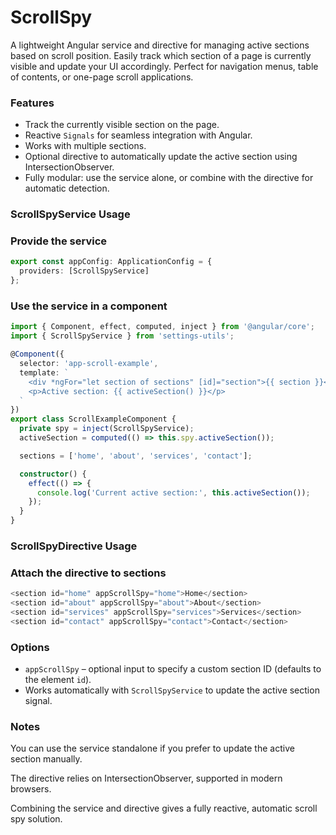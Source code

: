 # ScrollSpy

A lightweight Angular service and directive for managing active sections based on scroll position. Easily track which section of a page is currently visible and update your UI accordingly. Perfect for navigation menus, table of contents, or one-page scroll applications.

### Features

- Track the currently visible section on the page.
- Reactive `Signals` for seamless integration with Angular.
- Works with multiple sections.
- Optional directive to automatically update the active section using IntersectionObserver.
- Fully modular: use the service alone, or combine with the directive for automatic detection.

### ScrollSpyService Usage
### Provide the service

```typescript
export const appConfig: ApplicationConfig = {
  providers: [ScrollSpyService]
};
```

### Use the service in a component
```typescript
import { Component, effect, computed, inject } from '@angular/core';
import { ScrollSpyService } from 'settings-utils';

@Component({
  selector: 'app-scroll-example',
  template: `
    <div *ngFor="let section of sections" [id]="section">{{ section }}</div>
    <p>Active section: {{ activeSection() }}</p>
  `
})
export class ScrollExampleComponent {
  private spy = inject(ScrollSpyService);
  activeSection = computed(() => this.spy.activeSection());

  sections = ['home', 'about', 'services', 'contact'];

  constructor() {
    effect(() => {
      console.log('Current active section:', this.activeSection());
    });
  }
}
```

### ScrollSpyDirective Usage
### Attach the directive to sections
```typescript
<section id="home" appScrollSpy="home">Home</section>
<section id="about" appScrollSpy="about">About</section>
<section id="services" appScrollSpy="services">Services</section>
<section id="contact" appScrollSpy="contact">Contact</section>
```

### Options

- `appScrollSpy` – optional input to specify a custom section ID (defaults to the element `id`).
- Works automatically with `ScrollSpyService` to update the active section signal.

### Notes

You can use the service standalone if you prefer to update the active section manually.

The directive relies on IntersectionObserver, supported in modern browsers.

Combining the service and directive gives a fully reactive, automatic scroll spy solution.